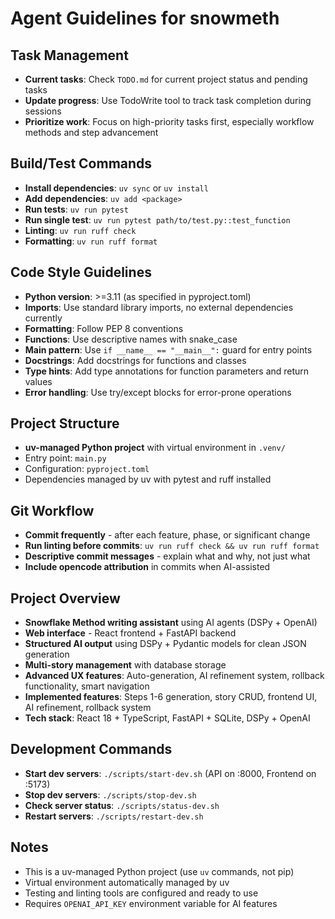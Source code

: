# Agent Guidelines for snowmeth

## Task Management
- **Current tasks**: Check `TODO.md` for current project status and pending tasks
- **Update progress**: Use TodoWrite tool to track task completion during sessions
- **Prioritize work**: Focus on high-priority tasks first, especially workflow methods and step advancement

## Build/Test Commands
- **Install dependencies**: `uv sync` or `uv install`
- **Add dependencies**: `uv add <package>`
- **Run tests**: `uv run pytest`
- **Run single test**: `uv run pytest path/to/test.py::test_function`
- **Linting**: `uv run ruff check`
- **Formatting**: `uv run ruff format`

## Code Style Guidelines
- **Python version**: >=3.11 (as specified in pyproject.toml)
- **Imports**: Use standard library imports, no external dependencies currently
- **Formatting**: Follow PEP 8 conventions
- **Functions**: Use descriptive names with snake_case
- **Main pattern**: Use `if __name__ == "__main__":` guard for entry points
- **Docstrings**: Add docstrings for functions and classes
- **Type hints**: Add type annotations for function parameters and return values
- **Error handling**: Use try/except blocks for error-prone operations

## Project Structure
- **uv-managed Python project** with virtual environment in `.venv/`
- Entry point: `main.py`
- Configuration: `pyproject.toml`
- Dependencies managed by uv with pytest and ruff installed

## Git Workflow
- **Commit frequently** - after each feature, phase, or significant change
- **Run linting before commits**: `uv run ruff check && uv run ruff format`
- **Descriptive commit messages** - explain what and why, not just what
- **Include opencode attribution** in commits when AI-assisted

## Project Overview
- **Snowflake Method writing assistant** using AI agents (DSPy + OpenAI)
- **Web interface** - React frontend + FastAPI backend
- **Structured AI output** using DSPy + Pydantic models for clean JSON generation
- **Multi-story management** with database storage
- **Advanced UX features**: Auto-generation, AI refinement system, rollback functionality, smart navigation
- **Implemented features**: Steps 1-6 generation, story CRUD, frontend UI, AI refinement, rollback system
- **Tech stack**: React 18 + TypeScript, FastAPI + SQLite, DSPy + OpenAI

## Development Commands
- **Start dev servers**: `./scripts/start-dev.sh` (API on :8000, Frontend on :5173)
- **Stop dev servers**: `./scripts/stop-dev.sh`
- **Check server status**: `./scripts/status-dev.sh`
- **Restart servers**: `./scripts/restart-dev.sh`

## Notes
- This is a uv-managed Python project (use `uv` commands, not pip)
- Virtual environment automatically managed by uv
- Testing and linting tools are configured and ready to use
- Requires `OPENAI_API_KEY` environment variable for AI features